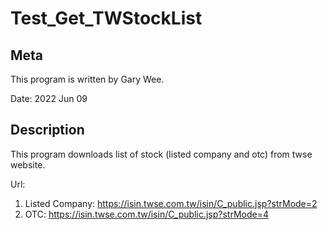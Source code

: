 # Test_Get_TWStockList

## Meta
This program is written by Gary Wee.

Date: 2022 Jun 09

## Description
This program downloads list of stock (listed company and otc) from twse website.

Url:
1. Listed Company: https://isin.twse.com.tw/isin/C_public.jsp?strMode=2
2. OTC: https://isin.twse.com.tw/isin/C_public.jsp?strMode=4
